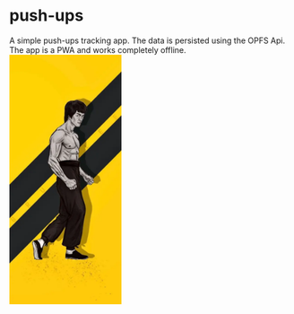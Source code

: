 # push-ups
A simple push-ups tracking app.
The data is persisted using the OPFS Api.
The app is a PWA and works completely offline.
<img src="background.webp" alt="background image" style="width:200px;height:auto">

